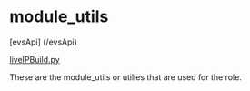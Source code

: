 # module_utils

[evsApi] (/evsApi)

[liveIPBuild.py](/liveIPBuild.py.md)

These are the module_utils or utilies that are used for the role.